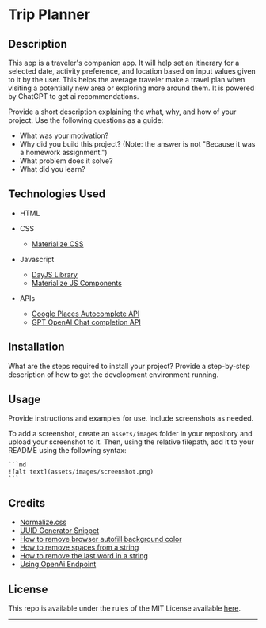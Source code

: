 # Trip Planner

## Description

This app is a traveler's companion app. It will help set an itinerary for a selected date, activity preference, and location based on input values given to it by the user. This helps the average traveler make a travel plan when visiting a potentially new area or exploring more around them. It is powered by ChatGPT to get ai recommendations.

Provide a short description explaining the what, why, and how of your project. Use the following questions as a guide:

- What was your motivation?
- Why did you build this project? (Note: the answer is not "Because it was a homework assignment.")
- What problem does it solve?
- What did you learn?

## Technologies Used

- HTML

- CSS

  - [Materialize CSS](https://materializecss.com/)

- Javascript

  - [DayJS Library](https://day.js.org/en/)
  - [Materialize JS Components](https://materializecss.com/modals.html)

- APIs

  - [Google Places Autocomplete API](https://developers.google.com/maps/documentation/places/web-service/autocomplete)
  - [GPT OpenAI Chat completion API](https://platform.openai.com/docs/guides/gpt)

## Installation

What are the steps required to install your project? Provide a step-by-step description of how to get the development environment running.

## Usage

Provide instructions and examples for use. Include screenshots as needed.

To add a screenshot, create an `assets/images` folder in your repository and upload your screenshot to it. Then, using the relative filepath, add it to your README using the following syntax:

    ```md
    ![alt text](assets/images/screenshot.png)
    ```

## Credits

- [Normalize.css](https://necolas.github.io/normalize.css/)
- [UUID Generator Snippet](https://www.w3resource.com/javascript-exercises/javascript-math-exercise-23.php)
- [How to remove browser autofill background color](https://stackoverflow.com/questions/2781549/removing-input-background-colour-for-chrome-autocomplete)
- [How to remove spaces from a string](https://stackoverflow.com/questions/5963182/how-to-remove-spaces-from-a-string-using-javascript)
- [How to remove the last word in a string](<https://stackoverflow.com/questions/9323182/how-to-remove-the-last-word-in-a-string-using-javascript#:~:text=Use%3A,substring(0%2C%20lastIndex)%3B>)
- [Using OpenAi Endpoint](https://platform.openai.com/docs/api-reference/chat/create)

## License

This repo is available under the rules of the MIT License available [here](./LICENSE).

---

